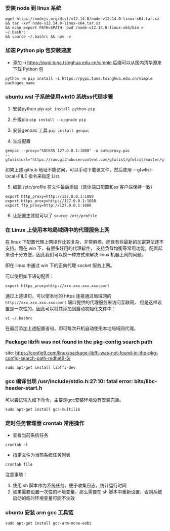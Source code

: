 ### 安装 node 到 linux 系统

```
wget https://nodejs.org/dist/v12.14.0/node-v12.14.0-linux-x64.tar.xz 
&& tar -xvf node-v12.14.0-linux-x64.tar.xz 
&& echo export PATH=$PATH:`pwd`/node-v12.14.0-linux-x64/bin > ~/.bashrc 
&& source ~/.bashrc && npm -v
```

### 加速 Python pip 包安装速度

- 添加 -i https://pypi.tuna.tsinghua.edu.cn/simple 后缀可以从国内清华源来下载 Python 包

`
python -m pip install -i https://pypi.tuna.tsinghua.edu.cn/simple packages_name
`

### ubuntu wsl 子系统使用win10 系统ss代理步骤

1. 安装python pip
`
apt install python-pip
 `
 
2. 升级pip
`
pip install --upgrade pip
`

3. 安装genpac 工具
`
pip install genpac
 `
 
4. 生成配置

```
genpac --proxy="SOCKS5 127.0.0.1:1080" -o autoproxy.pac 
--gfwlisturl="https://raw.githubusercontent.com/gfwlist/gfwlist/master/gfwlist.txt"
```

如果上述 github 地址不能访问，可以手动下载该文件，然后使用 --gfwlist-local=FILE 指令来指定 List.

5. 编辑 /etc/profile 在文件最后添加（具体端口配置和ss 客户端保持一致）

```
export http_proxy=http://127.0.0.1:1080
export https_proxy=http://127.0.0.1:1080
export ftp_proxy=http://127.0.0.1:1080
```

6. 让配置生效就可以了
`
source /etc/profile 
`

### 在 Linux 上使用本地局域网中的代理服务上网

在 linux 下配置代理上网操作比较复杂，非常麻烦，而且有些最新的加密算法还不支持。而在 win 下，有很多好用的代理软件，
支持负载均衡等常用功能，配置起来也十分方便，因此我们可以换一种方式来解决 linux 机器上网的问题。

即在 linux 中通过 win 下的正向代理 socket 服务上网。

可以使用如下语句配置：

```
export https_proxy=http://xxx.xxx.xxx.xxx:port
```

通过上述语句，可以使本地的 https 连接通过局域网的 `http://xxx.xxx.xxx.xxx:port` 端口提供的代理服务来访问互联网，
但是这样设置是一次性的，因此可以将其添加到启动初始化文件中：

```
vi ~/.bashrc
```

在最后添加上述配置语句，即可每次开机自动使用本地局域网代理。

### Package libffi was not found in the pkg-config search path

site:
https://config9.com/linux/package-libffi-was-not-found-in-the-pkg-config-search-path-redhat6-5/

```
sudo apt-get install libffi-dev
```

### gcc 编译出现 /usr/include/stdio.h:27:10: fatal error: bits/libc-header-start.h

可以尝试输入如下命令，主要是gcc安装环境没有安装完善。

```
sudo apt-get install gcc-multilib
```

### 定时任务管理器 crontab 常用操作

- 查看当前系统任务
```
crontab -l
```

- 指定文件为当前系统任务列表
```
crontab file
```

注意事项：

1. 使用 sh 脚本作为系统任务，便于收集日志，统计运行时间
2. 如果需要设置一次性的环境变量，那么需要在 sh 脚本中重新设置，否则系统启动的临时环境变量可能不生效

### ubuntu 安装 arm gcc 工具链

```
sudo apt-get install gcc-arm-none-eabi
```

